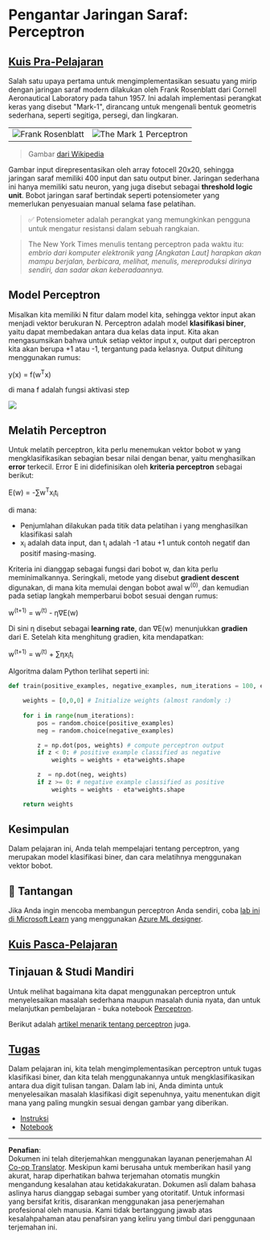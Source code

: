 <!--
CO_OP_TRANSLATOR_METADATA:
{
  "original_hash": "0c37770bba4fff3c71dc00eb261ee61b",
  "translation_date": "2025-08-29T12:35:58+00:00",
  "source_file": "lessons/3-NeuralNetworks/03-Perceptron/README.md",
  "language_code": "id"
}
-->
# Pengantar Jaringan Saraf: Perceptron

## [Kuis Pra-Pelajaran](https://ff-quizzes.netlify.app/en/ai/quiz/5)

Salah satu upaya pertama untuk mengimplementasikan sesuatu yang mirip dengan jaringan saraf modern dilakukan oleh Frank Rosenblatt dari Cornell Aeronautical Laboratory pada tahun 1957. Ini adalah implementasi perangkat keras yang disebut "Mark-1", dirancang untuk mengenali bentuk geometris sederhana, seperti segitiga, persegi, dan lingkaran.

|      |      |
|--------------|-----------|
|<img src='images/Rosenblatt-wikipedia.jpg' alt='Frank Rosenblatt'/> | <img src='images/Mark_I_perceptron_wikipedia.jpg' alt='The Mark 1 Perceptron' />|

> Gambar [dari Wikipedia](https://en.wikipedia.org/wiki/Perceptron)

Gambar input direpresentasikan oleh array fotocell 20x20, sehingga jaringan saraf memiliki 400 input dan satu output biner. Jaringan sederhana ini hanya memiliki satu neuron, yang juga disebut sebagai **threshold logic unit**. Bobot jaringan saraf bertindak seperti potensiometer yang memerlukan penyesuaian manual selama fase pelatihan.

> ✅ Potensiometer adalah perangkat yang memungkinkan pengguna untuk mengatur resistansi dalam sebuah rangkaian.

> The New York Times menulis tentang perceptron pada waktu itu: *embrio dari komputer elektronik yang [Angkatan Laut] harapkan akan mampu berjalan, berbicara, melihat, menulis, mereproduksi dirinya sendiri, dan sadar akan keberadaannya.*

## Model Perceptron

Misalkan kita memiliki N fitur dalam model kita, sehingga vektor input akan menjadi vektor berukuran N. Perceptron adalah model **klasifikasi biner**, yaitu dapat membedakan antara dua kelas data input. Kita akan mengasumsikan bahwa untuk setiap vektor input x, output dari perceptron kita akan berupa +1 atau -1, tergantung pada kelasnya. Output dihitung menggunakan rumus:

y(x) = f(w<sup>T</sup>x)

di mana f adalah fungsi aktivasi step

<img src="images/activation-func.png"/>

## Melatih Perceptron

Untuk melatih perceptron, kita perlu menemukan vektor bobot w yang mengklasifikasikan sebagian besar nilai dengan benar, yaitu menghasilkan **error** terkecil. Error E ini didefinisikan oleh **kriteria perceptron** sebagai berikut:

E(w) = -∑w<sup>T</sup>x<sub>i</sub>t<sub>i</sub>

di mana:

* Penjumlahan dilakukan pada titik data pelatihan i yang menghasilkan klasifikasi salah
* x<sub>i</sub> adalah data input, dan t<sub>i</sub> adalah -1 atau +1 untuk contoh negatif dan positif masing-masing.

Kriteria ini dianggap sebagai fungsi dari bobot w, dan kita perlu meminimalkannya. Seringkali, metode yang disebut **gradient descent** digunakan, di mana kita memulai dengan bobot awal w<sup>(0)</sup>, dan kemudian pada setiap langkah memperbarui bobot sesuai dengan rumus:

w<sup>(t+1)</sup> = w<sup>(t)</sup> - η∇E(w)

Di sini η disebut sebagai **learning rate**, dan ∇E(w) menunjukkan **gradien** dari E. Setelah kita menghitung gradien, kita mendapatkan:

w<sup>(t+1)</sup> = w<sup>(t)</sup> + ∑ηx<sub>i</sub>t<sub>i</sub>

Algoritma dalam Python terlihat seperti ini:

```python
def train(positive_examples, negative_examples, num_iterations = 100, eta = 1):

    weights = [0,0,0] # Initialize weights (almost randomly :)
        
    for i in range(num_iterations):
        pos = random.choice(positive_examples)
        neg = random.choice(negative_examples)

        z = np.dot(pos, weights) # compute perceptron output
        if z < 0: # positive example classified as negative
            weights = weights + eta*weights.shape

        z  = np.dot(neg, weights)
        if z >= 0: # negative example classified as positive
            weights = weights - eta*weights.shape

    return weights
```

## Kesimpulan

Dalam pelajaran ini, Anda telah mempelajari tentang perceptron, yang merupakan model klasifikasi biner, dan cara melatihnya menggunakan vektor bobot.

## 🚀 Tantangan

Jika Anda ingin mencoba membangun perceptron Anda sendiri, coba [lab ini di Microsoft Learn](https://docs.microsoft.com/en-us/azure/machine-learning/component-reference/two-class-averaged-perceptron?WT.mc_id=academic-77998-cacaste) yang menggunakan [Azure ML designer](https://docs.microsoft.com/en-us/azure/machine-learning/concept-designer?WT.mc_id=academic-77998-cacaste).

## [Kuis Pasca-Pelajaran](https://ff-quizzes.netlify.app/en/ai/quiz/6)

## Tinjauan & Studi Mandiri

Untuk melihat bagaimana kita dapat menggunakan perceptron untuk menyelesaikan masalah sederhana maupun masalah dunia nyata, dan untuk melanjutkan pembelajaran - buka notebook [Perceptron](Perceptron.ipynb).

Berikut adalah [artikel menarik tentang perceptron](https://towardsdatascience.com/what-is-a-perceptron-basics-of-neural-networks-c4cfea20c590) juga.

## [Tugas](lab/README.md)

Dalam pelajaran ini, kita telah mengimplementasikan perceptron untuk tugas klasifikasi biner, dan kita telah menggunakannya untuk mengklasifikasikan antara dua digit tulisan tangan. Dalam lab ini, Anda diminta untuk menyelesaikan masalah klasifikasi digit sepenuhnya, yaitu menentukan digit mana yang paling mungkin sesuai dengan gambar yang diberikan.

* [Instruksi](lab/README.md)
* [Notebook](lab/PerceptronMultiClass.ipynb)

---

**Penafian**:  
Dokumen ini telah diterjemahkan menggunakan layanan penerjemahan AI [Co-op Translator](https://github.com/Azure/co-op-translator). Meskipun kami berusaha untuk memberikan hasil yang akurat, harap diperhatikan bahwa terjemahan otomatis mungkin mengandung kesalahan atau ketidakakuratan. Dokumen asli dalam bahasa aslinya harus dianggap sebagai sumber yang otoritatif. Untuk informasi yang bersifat kritis, disarankan menggunakan jasa penerjemahan profesional oleh manusia. Kami tidak bertanggung jawab atas kesalahpahaman atau penafsiran yang keliru yang timbul dari penggunaan terjemahan ini.